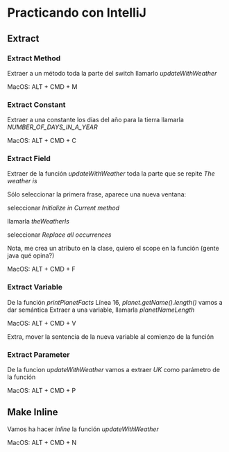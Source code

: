 # Practicando con IntelliJ

## Extract
### Extract Method
Extraer a un método toda la parte del switch
llamarlo _updateWithWeather_

MacOS: ALT + CMD + M

### Extract Constant
Extraer a una constante los días del año para la tierra
llamarla _NUMBER_OF_DAYS_IN_A_YEAR_

MacOS: ALT + CMD + C

### Extract Field
Extraer de la función _updateWithWeather_ toda la parte que se repite _The weather is_

Sólo seleccionar la primera frase, aparece una nueva ventana:

seleccionar _Initialize in Current method_

llamarla _theWeatherIs_

seleccionar _Replace all occurrences_

Nota, me crea un atributo en la clase, quiero el scope en la función (gente java qué opina?)

MacOS: ALT + CMD + F

### Extract Variable
De la función _printPlanetFacts_
Línea 16, _planet.getName().length()_ vamos a dar semántica
Extraer a una variable, llamarla _planetNameLength_

MacOS: ALT + CMD + V

Extra, mover la sentencia de la nueva variable al comienzo de la función

### Extract Parameter
De la funcion _updateWithWeather_ vamos a extraer _UK_ como parámetro de la función

MacOS: ALT + CMD + P

## Make Inline
Vamos ha hacer _inline_ la función _updateWithWeather_

MacOS: ALT + CMD + N
